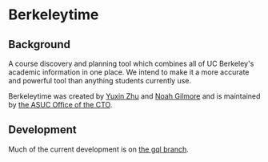 # Berkeleytime

## Background

A course discovery and planning tool which combines all of UC Berkeley's academic information in one place. We intend to make it a more accurate and powerful tool than anything students currently use.

Berkeleytime was created by [Yuxin Zhu](http://yuxinzhu.com/) and [Noah Gilmore](https://noahgilmore.com) and is maintained by [the ASUC Office of the CTO](https://octo.asuc.org/).

## Development

Much of the current development is on [the gql branch](https://github.com/asuc-octo/berkeleytime/tree/gql).
